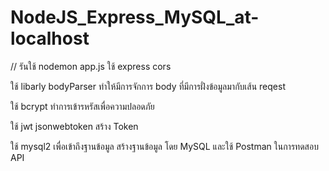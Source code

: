 # NodeJS_Express_MySQL_at-localhost

// รันใช้ nodemon app.js
ใช้ express cors

ใช้ libarly bodyParser ทำให้มีการจักการ body ที่มีการฝั่งข้อมูลมากับเส้น reqest

ใช้ bcrypt ทำการเข้ารหรัสเพื่อความปลอดภัย

ใช้ jwt jsonwebtoken สร้าง Token

ใช้ mysql2 เพื่อเข้าถึงฐานข้อมูล 
สร้างฐานข้อมูล โดย MySQL และใช้ Postman ในการทดสอบ API

